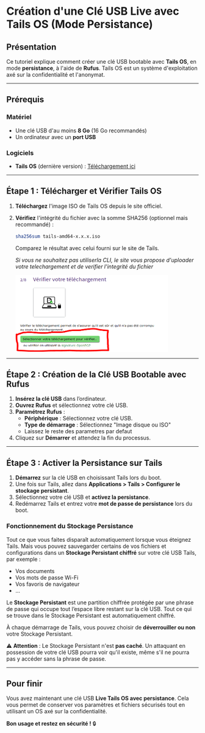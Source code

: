 # Création d'une Clé USB Live avec Tails OS (Mode Persistance)

## Présentation
Ce tutoriel explique comment créer une clé USB bootable avec **Tails OS**, en mode **persistance**, à l'aide de **Rufus**. Tails OS est un système d'exploitation axé sur la confidentialité et l'anonymat.

---

## Prérequis
### Matériel
- Une clé USB d'au moins **8 Go** (16 Go recommandés)
- Un ordinateur avec un **port USB**

### Logiciels
- **Tails OS** (dernière version) : [Téléchargement ici](https://tails.net/install/index.fr.html)

---

## Étape 1 : Télécharger et Vérifier Tails OS
1. **Téléchargez** l'image ISO de Tails OS depuis le site officiel.
2. **Vérifiez** l'intégrité du fichier avec la somme SHA256 (optionnel mais recommandé) :
   ```sh
   sha256sum tails-amd64-x.x.x.iso
   ```
   Comparez le résultat avec celui fourni sur le site de Tails.
   
   *Si vous ne souhaitez pas utiliserla CLI, le site vous propose d'uploader votre telechargement et de verifier l'integrité du fichier*
   

   <img src="img/a.PNG" alt="image" width="400" height="200">




---

## Étape 2 : Création de la Clé USB Bootable avec Rufus
1. **Insérez la clé USB** dans l’ordinateur.
2. **Ouvrez Rufus** et sélectionnez votre clé USB.
3. **Paramétrez Rufus** :
   - **Périphérique** : Sélectionnez votre clé USB.
   - **Type de démarrage** : Sélectionnez "Image disque ou ISO"
   - Laissez le reste des parametres par defaut
4. Cliquez sur **Démarrer** et attendez la fin du processus.

---

## Étape 3 : Activer la Persistance sur Tails
1. **Démarrez** sur la clé USB en choisissant Tails lors du boot.
2. Une fois sur Tails, allez dans **Applications > Tails > Configurer le stockage persistant**.
3. Sélectionnez votre clé USB et **activez la persistance**.
4. Redémarrez Tails et entrez votre **mot de passe de persistance** lors du boot.

### Fonctionnement du Stockage Persistance
Tout ce que vous faites disparaît automatiquement lorsque vous éteignez Tails.
Mais vous pouvez sauvegarder certains de vos fichiers et configurations dans un **Stockage Persistant chiffré** sur votre clé USB Tails, par exemple :
- Vos documents
- Vos mots de passe Wi-Fi
- Vos favoris de navigateur
- ...

Le **Stockage Persistant** est une partition chiffrée protégée par une phrase de passe qui occupe tout l’espace libre restant sur la clé USB.
Tout ce qui se trouve dans le Stockage Persistant est automatiquement chiffré.

À chaque démarrage de Tails, vous pouvez choisir de **déverrouiller ou non** votre Stockage Persistant.

⚠️ **Attention** : Le Stockage Persistant n'est **pas caché**. Un attaquant en possession de votre clé USB pourra voir qu'il existe, même s'il ne pourra pas y accéder sans la phrase de passe.

---

## Pour finir
Vous avez maintenant une clé USB **Live Tails OS avec persistance**. Cela vous permet de conserver vos paramètres et fichiers sécurisés tout en utilisant un OS axé sur la confidentialité.

**Bon usage et restez en sécurité !** 🔒
